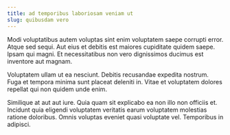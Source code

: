 ```yaml
---
title: ad temporibus laboriosam veniam ut
slug: quibusdam vero
---
```


Modi voluptatibus autem voluptas sint enim voluptatem saepe corrupti error. Atque sed sequi. Aut eius et debitis est maiores cupiditate quidem saepe. Ipsam qui magni. Et necessitatibus non vero dignissimos ducimus est inventore aut magnam.

Voluptatem ullam ut ea nesciunt. Debitis recusandae expedita nostrum. Fuga et tempora minima sunt placeat deleniti in. Vitae et voluptatem dolores repellat qui non quidem unde enim.

Similique at aut aut iure. Quia quam sit explicabo ea non illo non officiis et. Incidunt quia eligendi voluptatem veritatis earum voluptatem molestias ratione doloribus. Omnis voluptas eveniet quasi voluptate vel. Temporibus in adipisci.
